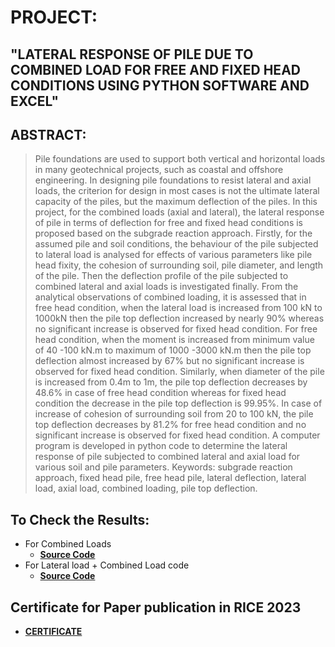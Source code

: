 # PROJECT:
## "LATERAL RESPONSE OF PILE DUE TO COMBINED LOAD FOR FREE AND FIXED HEAD CONDITIONS USING PYTHON SOFTWARE AND EXCEL"

## ABSTRACT:
>  Pile foundations are used to support both vertical and horizontal loads in many geotechnical projects, such as coastal and offshore engineering. In designing pile foundations to resist lateral and axial loads, the criterion for design in most cases is not the ultimate lateral capacity of the piles, but the maximum deflection of the piles. In this project, for the combined loads (axial and lateral), the lateral response of pile in terms of deflection for free and fixed head conditions is proposed based on the subgrade reaction approach. Firstly, for the assumed pile and soil conditions, the behaviour of the pile subjected to lateral load is analysed for effects of various parameters like pile head fixity, the cohesion of surrounding soil, pile diameter, and length of the pile. Then the deflection profile of the pile subjected to combined lateral and axial loads is investigated finally. From the analytical observations of combined loading, it is assessed that in free head condition, when the lateral load is increased from 100 kN to 1000kN then the pile top deflection increased by nearly 90% whereas no significant increase is observed for fixed head condition. For free head condition, when the moment is increased from minimum value of 40 -100 kN.m to maximum of 1000 -3000 kN.m then the pile top deflection almost increased by 67% but no significant increase is observed for fixed head condition. Similarly, when diameter of the pile is increased from 0.4m to 1m, the pile top deflection decreases by 48.6% in case of free head condition whereas for fixed head condition the decrease in the pile top deflection is 99.95%. In case of increase of cohesion of surrounding soil from 20 to 100 kN, the pile top deflection decreases by 81.2% for free head condition and no significant increase is observed for fixed head condition. A computer program is developed in python code to determine the lateral response of pile subjected to combined lateral and axial load for various soil and pile parameters. Keywords: subgrade reaction approach, fixed head pile, free head pile, lateral deflection, lateral load, axial load, combined loading, pile top deflection.

## To Check the Results:
+ For Combined Loads
    - [**Source Code**](https://github.com/Chiluka-Rahul/Major-Project/blob/main/Combined%20Load%20Code)
+ For Lateral load + Combined Load code
    - [**Source Code**](https://github.com/Chiluka-Rahul/Major-Project/blob/main/Lateral%20load%20%2B%20Combined%20Load%20code)


## Certificate for Paper publication in RICE 2023
+ [**CERTIFICATE**](https://drive.google.com/file/d/1RPDRCG8UBdii6hmS9d6KVtiyckY5Beyn/view)



